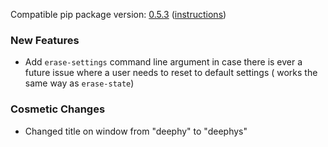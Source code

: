 <!--- https://github.com/mgroth0/deephy/releases -->

[//]: # (VERSION:1.20.0)


Compatible pip package
version: [0.5.3](https://pypi.org/project/deephy/0.5.3/) ([instructions](https://colab.research.google.com/drive/1HAaVOopHDNVKryP14wW4K_rcqeeqYrLK#scrollTo=VtUgz8xGYKHj))

[//]: # (### PIP Python Package Updated to 0.5.3)

### New Features

- Add `erase-settings` command line argument in case there is ever a future issue where a user needs to reset to default settings (
  works the same way as `erase-state`)

[//]: # (### Performance Improvements)

### Cosmetic Changes

- Changed title on window from "deephy" to "deephys"

[//]: # (### Bug Fixes)

[//]: # (### Notes)

[//]: # (### Todo)

